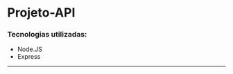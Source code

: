 # Projeto-API

### Tecnologias utilizadas:
- Node.JS
- Express
----------------------------------------------------------------------------------
